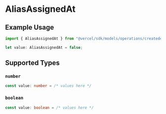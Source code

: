 # AliasAssignedAt

## Example Usage

```typescript
import { AliasAssignedAt } from "@vercel/sdk/models/operations/createdeployment.js";

let value: AliasAssignedAt = false;
```

## Supported Types

### `number`

```typescript
const value: number = /* values here */
```

### `boolean`

```typescript
const value: boolean = /* values here */
```

